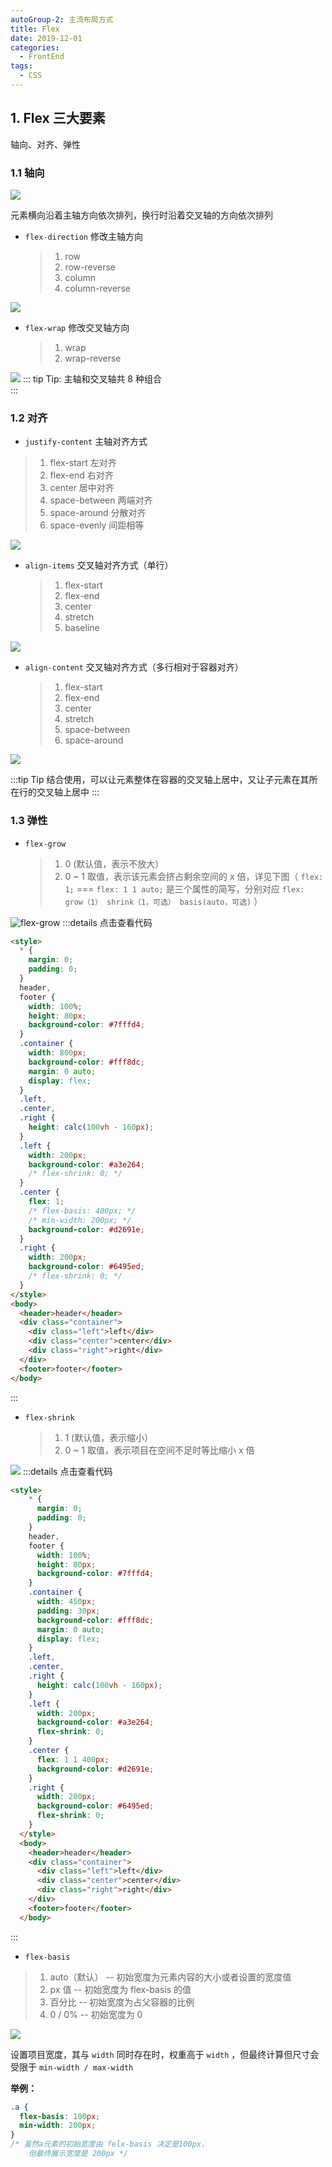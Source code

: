 ```yaml
---
autoGroup-2: 主流布局方式
title: Flex
date: 2019-12-01
categories:
  - FrontEnd
tags:
  - CSS
---
```


## 1. Flex 三大要素

轴向、对齐、弹性

### 1.1 轴向

![](https://tva1.sinaimg.cn/large/0081Kckwly1gk6h63hbe2j30m80bymyy.jpg)   
   
元素横向沿着主轴方向依次排列，换行时沿着交叉轴的方向依次排列

- `flex-direction` 修改主轴方向
  > 1. row
  > 2. row-reverse
  > 3. column
  > 4. column-reverse

![](https://tva1.sinaimg.cn/large/0081Kckwly1gk6gwnjfapj30m80cr40i.jpg)

- `flex-wrap` 修改交叉轴方向
  > 1. wrap
  > 2. wrap-reverse

![](https://tva1.sinaimg.cn/large/0081Kckwly1gk6h2kwyuqj30m809a0u4.jpg)
::: tip Tip:
主轴和交叉轴共 8 种组合  
:::

### 1.2 对齐

- `justify-content` 主轴对齐方式

> 1. flex-start 左对齐
> 2. flex-end 右对齐
> 3. center 居中对齐
> 4. space-between 两端对齐
> 5. space-around 分散对齐
> 6. space-evenly 间距相等

![](https://tva1.sinaimg.cn/large/0081Kckwly1gk6hhnq0okg30m809xn26.gif)

- `align-items` 交叉轴对齐方式（单行）
  > 1. flex-start
  > 2. flex-end
  > 3. center
  > 4. stretch
  > 5. baseline

![](https://tva1.sinaimg.cn/large/0081Kckwly1gk6hv86a9og30m809g43c.gif)

- `align-content` 交叉轴对齐方式（多行相对于容器对齐）
  > 1. flex-start
  > 2. flex-end
  > 3. center
  > 4. stretch
  > 5. space-between
  > 6. space-around

![](https://tva1.sinaimg.cn/large/0081Kckwly1gk6hyrmdtqg30m80acgx6.gif)

:::tip Tip
结合使用，可以让元素整体在容器的交叉轴上居中，又让子元素在其所在行的交叉轴上居中
:::

### 1.3 弹性

- `flex-grow`
  > 1. 0 (默认值，表示不放大）
  > 2. 0 ~ 1 取值，表示该元素会挤占剩余空间的 x 倍，详见下图（ `flex: 1;` === `flex: 1 1 auto;` 是三个属性的简写，分别对应 `flex: grow（1） shrink（1，可选） basis(auto，可选)` ）

![flex-grow](https://tva1.sinaimg.cn/large/0081Kckwly1gk6kawp4vvg30m80ft7n6.gif)
:::details 点击查看代码

```html
<style>
  * {
    margin: 0;
    padding: 0;
  }
  header,
  footer {
    width: 100%;
    height: 80px;
    background-color: #7fffd4;
  }
  .container {
    width: 800px;
    background-color: #fff8dc;
    margin: 0 auto;
    display: flex;
  }
  .left,
  .center,
  .right {
    height: calc(100vh - 160px);
  }
  .left {
    width: 200px;
    background-color: #a3e264;
    /* flex-shrink: 0; */
  }
  .center {
    flex: 1;
    /* flex-basis: 400px; */
    /* min-width: 200px; */
    background-color: #d2691e;
  }
  .right {
    width: 200px;
    background-color: #6495ed;
    /* flex-shrink: 0; */
  }
</style>
<body>
  <header>header</header>
  <div class="container">
    <div class="left">left</div>
    <div class="center">center</div>
    <div class="right">right</div>
  </div>
  <footer>footer</footer>
</body>
```

:::

- `flex-shrink`

  > 1. 1 (默认值，表示缩小）
  > 2. 0 ~ 1 取值，表示项目在空间不足时等比缩小 x 倍

![](https://tva1.sinaimg.cn/large/0081Kckwly1gk6l80itwig30m80egajs.gif)
:::details 点击查看代码
```html
<style>
    * {
      margin: 0;
      padding: 0;
    }
    header,
    footer {
      width: 100%;
      height: 80px;
      background-color: #7fffd4;
    }
    .container {
      width: 450px;
      padding: 30px;
      background-color: #fff8dc;
      margin: 0 auto;
      display: flex;
    }
    .left,
    .center,
    .right {
      height: calc(100vh - 160px);
    }
    .left {
      width: 200px;
      background-color: #a3e264;
      flex-shrink: 0;
    }
    .center {
      flex: 1 1 400px;
      background-color: #d2691e;
    }
    .right {
      width: 200px;
      background-color: #6495ed;
      flex-shrink: 0;
    }
  </style>
  <body>
    <header>header</header>
    <div class="container">
      <div class="left">left</div>
      <div class="center">center</div>
      <div class="right">right</div>
    </div>
    <footer>footer</footer>
  </body>
```
:::

- `flex-basis`

> 1. auto（默认） -- 初始宽度为元素内容的大小或者设置的宽度值
> 2. px 值 -- 初始宽度为 flex-basis 的值
> 3. 百分比 -- 初始宽度为占父容器的比例
> 4. 0 / 0% -- 初始宽度为 0

![](https://tva1.sinaimg.cn/large/0081Kckwly1gk6ih6x89vj30m80d2400.jpg)

设置项目宽度，其与 `width` 同时存在时，权重高于 `width` ，但最终计算但尺寸会受限于 `min-width / max-width`
  
**举例：**

```css
.a {
  flex-basis: 100px;
  min-width: 200px;
}
/* 虽然a元素的初始宽度由 felx-basis 决定是100px， 
    但最终展示宽度是 200px */
```
